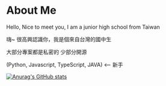 # About Me
Hello, Nice to meet you, I am a junior high school from Taiwan

嗨~ 很高興認識你，我是個來自台灣的國中生

大部分專案都是私密的 少部分開源

(Python, Javascript, TypeScript, JAVA) <-- 新手

[![Anurag's GitHub stats](https://github-readme-stats.vercel.app/api?username=wolflangtw&theme=radical&show_icons=true)](https://github.com/wolflangtw/github-readme-stats)<br/>




<!---
WolfLangD/WolfLangD is a ✨ special ✨ repository because its `README.md` (this file) appears on your GitHub profile.
You can click the Preview link to take a look at your changes.
--->
